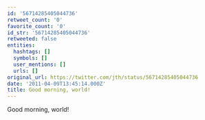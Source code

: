```yaml
---
id: '56714285405044736'
retweet_count: '0'
favorite_count: '0'
id_str: '56714285405044736'
retweeted: false
entities:
  hashtags: []
  symbols: []
  user_mentions: []
  urls: []
original_url: https://twitter.com/jth/status/56714285405044736
date: '2011-04-09T13:45:14.000Z'
title: Good morning, world!
---
```


Good morning, world!